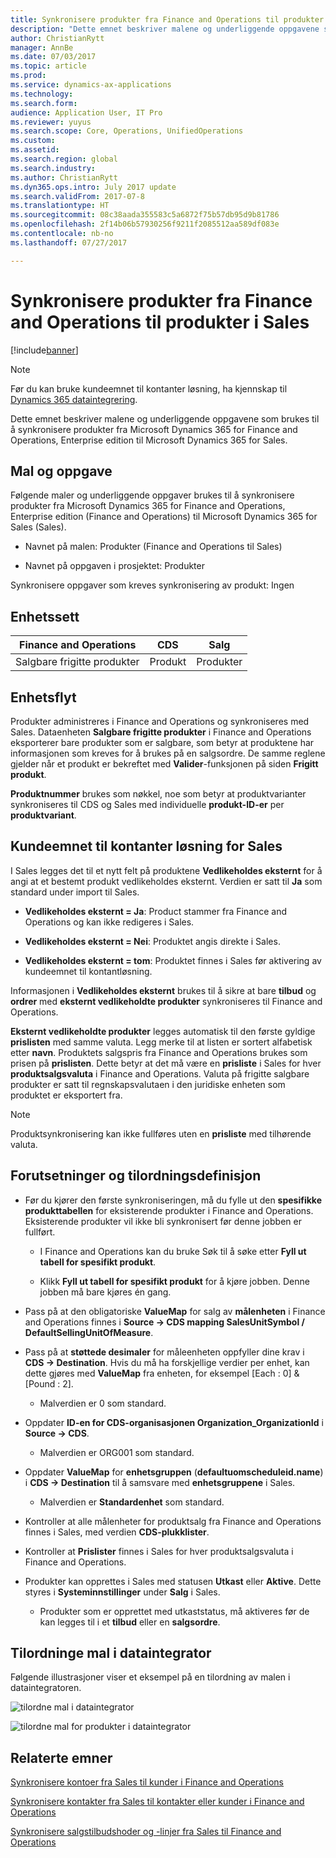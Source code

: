 ```yaml
---
title: Synkronisere produkter fra Finance and Operations til produkter i Sales
description: "Dette emnet beskriver malene og underliggende oppgavene som brukes til å synkronisere produkter fra Microsoft Dynamics 365 for Finance and Operations, Enterprise edition til Microsoft Dynamics 365 for Sales."
author: ChristianRytt
manager: AnnBe
ms.date: 07/03/2017
ms.topic: article
ms.prod: 
ms.service: dynamics-ax-applications
ms.technology: 
ms.search.form: 
audience: Application User, IT Pro
ms.reviewer: yuyus
ms.search.scope: Core, Operations, UnifiedOperations
ms.custom: 
ms.assetid: 
ms.search.region: global
ms.search.industry: 
ms.author: ChristianRytt
ms.dyn365.ops.intro: July 2017 update
ms.search.validFrom: 2017-07-8
ms.translationtype: HT
ms.sourcegitcommit: 08c38aada355583c5a6872f75b57db95d9b81786
ms.openlocfilehash: 2f14b06b57930256f9211f2085512aa589df083e
ms.contentlocale: nb-no
ms.lasthandoff: 07/27/2017

---
```


# <a name="synchronize-products-from-finance-and-operations-to-products-in-sales"></a>Synkronisere produkter fra Finance and Operations til produkter i Sales

[!include[banner](../includes/banner.md)]

> [!NOTE]
> Før du kan bruke kundeemnet til kontanter løsning, ha kjennskap til [Dynamics 365 dataintegrering](https://docs.microsoft.com/en-us/common-data-service/entity-reference/dynamics-365-integration). 

Dette emnet beskriver malene og underliggende oppgavene som brukes til å synkronisere produkter fra Microsoft Dynamics 365 for Finance and Operations, Enterprise edition til Microsoft Dynamics 365 for Sales.

## <a name="template-and-task"></a>Mal og oppgave

Følgende maler og underliggende oppgaver brukes til å synkronisere produkter fra Microsoft Dynamics 365 for Finance and Operations, Enterprise edition (Finance and Operations) til Microsoft Dynamics 365 for Sales (Sales).

-   Navnet på malen: Produkter (Finance and Operations til Sales)

-   Navnet på oppgaven i prosjektet: Produkter

Synkronisere oppgaver som kreves synkronisering av produkt: Ingen

## <a name="entity-set"></a>Enhetssett

| **Finance and Operations** | **CDS** | **Salg**  |
|----------------------------|---------|------------|
| Salgbare frigitte produkter | Produkt | Produkter   |

## <a name="entity-flow"></a>Enhetsflyt

Produkter administreres i Finance and Operations og synkroniseres med Sales. Dataenheten **Salgbare frigitte produkter** i Finance and Operations eksporterer bare produkter som er salgbare, som betyr at produktene har informasjonen som kreves for å brukes på en salgsordre. De samme reglene gjelder når et produkt er bekreftet med **Valider**-funksjonen på siden **Frigitt produkt**.

**Produktnummer** brukes som nøkkel, noe som betyr at produktvarianter synkroniseres til CDS og Sales med individuelle **produkt-ID-er** per **produktvariant**.

## <a name="prospect-to-cash-solution-for-sales"></a>Kundeemnet til kontanter løsning for Sales

I Sales legges det til et nytt felt på produktene **Vedlikeholdes eksternt** for å angi at et bestemt produkt vedlikeholdes eksternt. Verdien er satt til **Ja** som standard under import til Sales.

-   **Vedlikeholdes eksternt = Ja**: Product stammer fra Finance and Operations og kan ikke redigeres i Sales.

-   **Vedlikeholdes eksternt = Nei**: Produktet angis direkte i Sales.

-   **Vedlikeholdes eksternt = tom**: Produktet finnes i Sales før aktivering av kundeemnet til kontantløsning.

Informasjonen i **Vedlikeholdes eksternt** brukes til å sikre at bare **tilbud** og **ordrer** med **eksternt vedlikeholdte produkter** synkroniseres til Finance and Operations.

**Eksternt vedlikeholdte produkter** legges automatisk til den første gyldige **prislisten** med samme valuta. Legg merke til at listen er sortert alfabetisk etter **navn**. Produktets salgspris fra Finance and Operations brukes som prisen på **prislisten**. Dette betyr at det må være en **prisliste** i Sales for hver **produktsalgsvaluta** i Finance and Operations. Valuta på frigitte salgbare produkter er satt til regnskapsvalutaen i den juridiske enheten som produktet er eksportert fra.

> [!NOTE]
> Produktsynkronisering kan ikke fullføres uten en **prisliste** med tilhørende valuta.

## <a name="preconditions-and-mapping-setup"></a>Forutsetninger og tilordningsdefinisjon

-   Før du kjører den første synkroniseringen, må du fylle ut den **spesifikke produkttabellen** for eksisterende produkter i Finance and Operations. Eksisterende produkter vil ikke bli synkronisert før denne jobben er fullført.

    -   I Finance and Operations kan du bruke Søk til å søke etter **Fyll ut tabell for spesifikt produkt**.

    -   Klikk **Fyll ut tabell for spesifikt produkt** for å kjøre jobben. Denne jobben må bare kjøres én gang.

-   Pass på at den obligatoriske **ValueMap** for salg av **målenheten** i Finance and Operations finnes i **Source -\> CDS mapping SalesUnitSymbol / DefaultSellingUnitOfMeasure**.

-   Pass på at **støttede desimaler** for måleenheten oppfyller dine krav i **CDS -\> Destination**. Hvis du må ha forskjellige verdier per enhet, kan dette gjøres med **ValueMap** fra enheten, for eksempel [Each : 0] & [Pound : 2].

    -   Malverdien er 0 som standard.

-   Oppdater **ID-en for CDS-organisasjonen Organization_OrganizationId** i **Source -\> CDS**.

    -   Malverdien er ORG001 som standard.

-   Oppdater **ValueMap** for **enhetsgruppen** (**defaultuomscheduleid.name**) i **CDS -\> Destination** til å samsvare med **enhetsgruppene** i Sales.

    -   Malverdien er **Standardenhet** som standard.

-   Kontroller at alle målenheter for produktsalg fra Finance and Operations finnes i Sales, med verdien **CDS-plukklister**.

-   Kontroller at **Prislister** finnes i Sales for hver produktsalgsvaluta i Finance and Operations.

-   Produkter kan opprettes i Sales med statusen **Utkast** eller **Aktive**. Dette styres i **Systeminnstillinger** under **Salg** i Sales.

    -   Produkter som er opprettet med utkaststatus, må aktiveres før de kan legges til i et **tilbud** eller en **salgsordre**.

## <a name="template-mapping-in-data-integrator"></a>Tilordninge mal i dataintegrator

Følgende illustrasjoner viser et eksempel på en tilordning av malen i dataintegratoren.

![tilordne mal i dataintegrator](./media/products-template-mapping-data-integrator-1.png)

![tilordne mal for produkter i dataintegrator](./media/products-template-mapping-data-integrator-2.png)

## <a name="related-topics"></a>Relaterte emner

[Synkronisere kontoer fra Sales til kunder i Finance and Operations](accounts-template-mapping.md)

[Synkronisere kontakter fra Sales til kontakter eller kunder i Finance and Operations](contacts-template-mapping.md)

[Synkronisere salgstilbudshoder og -linjer fra Sales til Finance and Operations](sales-quotation-template-mapping.md)


